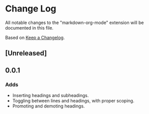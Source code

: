 # Change Log

All notable changes to the "markdown-org-mode" extension will be documented in
this file.

Based on [Keep a Changelog](http://keepachangelog.com/).

## [Unreleased]

## 0.0.1
### Adds
- Inserting headings and subheadings.
- Toggling between lines and headings, with proper scoping.
- Promoting and demoting headings.

